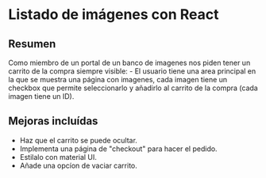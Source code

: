 # Listado de imágenes con React

## Resumen

Como miembro de un portal de un banco de imagenes nos piden tener un carrito de la compra siempre 
visible: - El usuario tiene una area principal en la que se muestra una página con imagenes, cada imagen
tiene un checkbox que permite seleccionarlo y añadirlo al carrito de la compra (cada imagen tiene un ID).

## Mejoras incluídas

- Haz que el carrito se puede ocultar.
- Implementa una página de "checkout" para hacer el pedido.
- Estilalo con material UI.
- Añade una opcíon de vaciar carrito.
